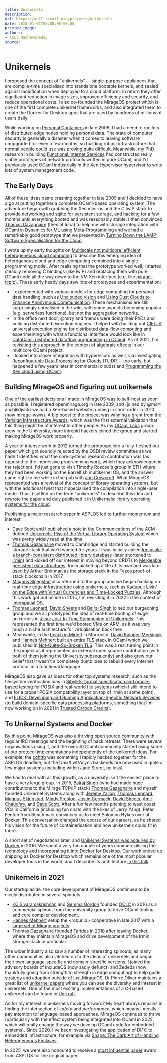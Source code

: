 ```yaml
---
title: Unikernels
description:
url: https://anil.recoil.org/projects/unikernels
date: 2010-01-01T00:00:00-00:00
preview_image:
authors:
- Anil Madhavapeddy
source:
---
```


<div>
  <h1>Unikernels</h1>
  <p></p><p>I proposed the concept of "unikernels" -- single-purpose appliances that are compile-time specialised into standalone bootable kernels, and sealed against modification when deployed to a cloud platform. In return they offer significant reduction in image sizes, improved efficiency and security, and reduce operational costs. I also co-founded the MirageOS project which is one of the first complete unikernel frameworks, and also integrated them to create the Docker for Desktop apps that are used by hundreds of millions of users daily.</p>
<p>While working on <a href="https://anil.recoil.org/projects/perscon">Personal Containers</a> in late 2008, I had a need to run lots of distributed edge nodes holding personal data. The state of computer security is generally a disaster when it comes to leaving software unupgraded for even a few months, so building robust infrastructure that normal people could use was proving quite difficult.  Meanwhile, my PhD research in building <a href="https://anil.recoil.org/projects/melange">Functional Internet Services</a> had constructed really viable prototypes of network protocols written in pure OCaml, and I'd previously used OCaml industrially in the <a href="https://anil.recoil.org/projects/xen">Xen Hypervisor</a> hypervisor to write lots of system management code.</p>
<h2>The Early Days</h2>
<p>All of these ideas came crashing together in late 2009 and I decided to have a go at putting together a complete OCaml-based operating system.  The adventure began with grabbing the Xen mini-os and the C lwIP stack to provide networking and sqlite for persistent storage, and hacking for a few months until everything booted and was reasonably stable.  I then convinced <a href="https://github.com/samoht" class="contact">Thomas Gazagnaire</a> (then at Inria) to help me with storage integration with OCaml in <a href="https://anil.recoil.org/papers/2010-dyntype-wgt">Dynamics for ML using Meta-Programming</a> and we had a remarkably good prototype that we presented in <a href="https://anil.recoil.org/papers/2010-hotcloud-lamp">Turning Down the LAMP: Software Specialisation for the Cloud</a>.</p>
<p>I wrote up my early thoughts on <a href="https://anil.recoil.org/papers/2010-bcs-visions">Multiscale not multicore: efficient heterogeneous cloud computing</a> to describe this emerging idea of heterogenous cloud and edge computing combined into a single programming model. After realising that the prototype worked well, I started steadily removing C bindings (like lwIP) and replacing them with pure OCaml code all the way down to the VM Xen interface (e.g. like <a href="https://github.com/mirage/mirage-tcpip">mirage-tcpip</a>). These early heady days saw lots of prototypes and experimentation:</p>
<ul>
<li>I experimented with various models for edge computing for personal data handling, such as <a href="https://anil.recoil.org/papers/2011-icdcn-droplets">Unclouded vision</a> and <a href="https://anil.recoil.org/papers/2010-iswp-dustclouds">Using Dust Clouds to Enhance Anonymous Communication</a>.  These mechanisms are still surprisingly unrealised in the wild, with some aspects becoming popular (e.g. serverless functions), but not the aggregation networks.</li>
<li>In the office next door, @mrry and friends were doing their PhDs and building distributed execution engines. I helped with building out <a href="https://anil.recoil.org/papers/2011-nsdi-ciel">CIEL: A universal execution engine for distributed data-flow computing</a> and experimenting with what a functional interface would look like in <a href="https://anil.recoil.org/notes/datacaml-with-ciel">DataCaml: distributed dataflow programming in OCaml</a>. As of 2021, I'm revisiting this approach in the context of algebraic effects in our multicore OCaml project.</li>
<li>I looked into closer integration with hypervisors as well, via investigating <a href="https://anil.recoil.org/papers/2011-fccm-cloudfpga">Reconfigurable Data Processing for Clouds</a> (TL;DR -- too early, but happened a few years later in commercial clouds) and <a href="https://anil.recoil.org/papers/2012-oud-xen">Programming the Xen cloud using OCaml</a>.</li>
</ul>
<h2>Building MirageOS and figuring out unikernels</h2>
<p>One of the earliest decisions I made in MirageOS was to self-host as soon as possible. I registered openmirage.org in late 2009, and (joined by @mort and @djs55) we had a Xen-based website running in short order in 2010 (now <a href="https://github.com/mirage/mirage-www">mirage-www</a>).  A big boost to the project was winning a grant from the <a href="https://investor.verisign.com/news-releases/news-release-details/verisign-announces-winners-grants-aimed-strengthening-internet">Verisign Infrastructure Awards</a>, which was the first external validation that this thing might be of interest to other people.  As my <a href="https://anil.recoil.org/projects/ocamllabs">OCaml Labs</a> group grew in the University, more intrepid hackers joined the group and started making MirageOS work properly.</p>
<p>A year of intense work in 2012 turned the prototype into a fully-fleshed out paper which got soundly rejected by the OSDI review committee as we hadn't identified what the core systems research contribution was (as opposed to the impressive programming work, which they acknowledged in the rejection).  I'd just gone to visit Timothy Roscoe's group in ETH where they had been working on the Barrelfish multikernel OS, and the answer came right to me while in the pub with <a href="mailto:jon.crowcroft@cl.cam.ac.uk" class="contact">Jon Crowcroft</a>.  What MirageOS represented was a revival of the concept of library operating systems, but with the additional twist that it specialised the compilation into single-user mode. Thus, I settled on the term "unikernels" to describe this idea and rewrote the paper and duly published it in <a href="https://anil.recoil.org/papers/2013-asplos-mirage">Unikernels: library operating systems for the cloud</a>.</p>
<p>Publishing a major research paper in ASPLOS led to further momentum and interest:</p>
<ul>
<li><a href="https://github.com/djs55" class="contact">Dave Scott</a> and I published a note in the Communications of the ACM dubbed <a href="https://anil.recoil.org/papers/rise-of-libos">Unikernels: Rise of the Virtual Library Operating System</a> which was pretty widely read at the time.</li>
<li><a href="https://github.com/samoht" class="contact">Thomas Gazagnaire</a> moved to Cambridge and started building the storage stack that we'd wanted for years. It was initially called <a href="https://anil.recoil.org/papers/2014-oud-irminsule">Irminsule: a branch-consistent distributed library database</a> (later shortened to <a href="https://irmin.org">irmin</a>) and kicked off our interest in moving beyond CRDTs to <a href="https://anil.recoil.org/papers/2015-jfla-irmin">Mergeable persistent data structures</a>. Irmin picked up a life of its own and was later used by Arthur Breitman as the storage stack in the <a href="https://tezos.com">Tezos</a> proof-of-stack blockchain in 2017.</li>
<li><a href="http://www.skjegstad.com/about/" class="contact">Magnus Skjegstad</a> also returned to the group and we began hacking on real-time edge infrastructure using unikernels, such as <a href="https://anil.recoil.org/papers/2015-diynet-kadupul">Kadupul: Livin' on the Edge with Virtual Currencies and Time-Locked Puzzles</a>. Although this work got put on ice in 2015, I'm revisiting it in 2022 in the context of <a href="https://anil.recoil.org/projects/osmose">Interspatial OS</a>.</li>
<li><a href="https://github.com/https://roscidus.com" class="contact">Thomas Leonard</a>, <a href="https://anil.recoil.org/news.xml" class="contact">David Sheets</a> and <a href="https://github.com/balrajsingh" class="contact">Balraj Singh</a> joined our burgeoning group and we all prototyped the idea of real-time booting of edge unikernels in <a href="https://anil.recoil.org/papers/2015-nsdi-jitsu">Jitsu: Just-In-Time Summoning of Unikernels</a>. This represented the first time we'd booted VMs on ARM, as it was very much a niche architecture for virtualisation back then.</li>
<li>Meanwhile, in the <a href="https://mirageos.org/blog/ocaml-tls-api-internals-attacks-mitigation">beach in Mirleft</a> in Morrocco, <a href="https://anil.recoil.org/news.xml" class="contact">David Kaloper-Meršinjak</a> and <a href="https://github.com/hannesm" class="contact">Hannes Mehnert</a> built an entire TLS stack in OCaml which we published in <a href="https://anil.recoil.org/papers/2015-usenixsec-nqsb">Not-Quite-So-Broken TLS</a>.  This was a real turning point in the project as it represented an external open source contribution (with both of them joining the University subsequently) and also grew our belief that it wasn't a completely dumb idea to rebuild every Internet protocol in a functional language.</li>
</ul>
<p>MirageOS also gave us ideas for other top systems research, such as the filesystem verification idas in <a href="https://anil.recoil.org/papers/2015-sosp-sibylfs">SibylFS: formal specification and oracle-based testing for POSIX and real-world file systems</a> (which I still intend to use for a proper POSIX compatibility layer on top of Irmin at some point), and <a href="https://anil.recoil.org/papers/2016-usenix-flick">FLICK: Developing and Running Application-Specific Network Services</a> (to build domain-specific data processing platforms, something that I'm now working on in 2021 in <a href="https://anil.recoil.org/projects/4c">Trusted Carbon Credits</a>).</p>
<h2>To Unikernel Systems and Docker</h2>
<p>By this point, MirageOS was also a thriving open source community with regular IRC meetings and the beginning of hack retreats.  There were several organisations using it, and the overall OCaml community started using some of our protocol implementations independently of the unikernel ideas.  For example, the <a href="https://github.com/mirage/ocaml-cohttp">cohttp</a> was something I rapidly hacked together for the ASPLOS deadline, but the Unix/Lwt/Async backends are now used in quite a few major systems (including within Jane Street, no less).</p>
<p>We had to deal with all this growth, as a university isn't the easiest place to have a very large group. In 2015, <a href="https://github.com/balrajsingh" class="contact">Balraj Singh</a> (who had made huge contributions to the Mirage TCP/IP stack) <a href="https://github.com/samoht" class="contact">Thomas Gazagnaire</a> and myself founded Unikernel Systems along with <a href="https://www.cst.cam.ac.uk/people/jdy22" class="contact">Jeremy Yallop</a>, <a href="https://github.com/https://roscidus.com" class="contact">Thomas Leonard</a>, <a href="http://www.skjegstad.com/about/" class="contact">Magnus Skjegstad</a>, <a href="https://github.com/yomimono" class="contact">Mindy Preston</a>, <a href="https://github.com/justincormack" class="contact">Justin Cormack</a>, <a href="https://anil.recoil.org/news.xml" class="contact">David Sheets</a>, <a href="https://anil.recoil.org/news.xml" class="contact">Amir Chaudhry</a>, and <a href="https://github.com/djs55" class="contact">Dave Scott</a>.  After a fun few months pitching to west coast VCs in California (including fun chats with the likes of Jerry Yang), Peter Fenton from Benchmark convinced us to meet Solomon Hykes over at Docker.  This conversation changed the course of our careers, as he shared his vision for the future of containerisation and how unikernels could fit in there.</p>
<p>A short set of negotiations later, and <a href="https://techcrunch.com/2016/01/21/docker-acquires-unikernel-systems-as-it-looks-beyond-containers/">Unikernel Systems was acquired by Docker</a> in 2016. We spent a very fun couple of years commercialising the technology and incorporating it into Docker for Desktop.  Our work ended up shipping as Docker for Desktop which remains one of the most popular developer tools in the world, and I describe its architecture <a href="https://www.youtube.com/watch?v=zqFDEDl5Zes">in this talk</a>.</p>
<h2>Unikernels in 2021</h2>
<p>Our startup aside, the core development of MirageOS continued to be nicely distributed in several spinouts:</p>
<ul>
<li><a href="https://kcsrk.info" class="contact">KC Sivaramakrishnan</a> and <a href="https://anil.recoil.org/news.xml" class="contact">Gemma Gordon</a> founded <a href="https://ocamllabs.io">OCLC</a> in 2016 as a commercial spinout from the university group to drive OCaml tooling and core compiler development.</li>
<li><a href="https://github.com/hannesm" class="contact">Hannes Mehnert</a> setup the &lt;robur.io&gt; cooperative in late 2017 with a <a href="https://robur.coop/Our%20Work/Projects">large set of Mirage projects</a>.</li>
<li><a href="https://github.com/samoht" class="contact">Thomas Gazagnaire</a> founded <a href="https://tarides.com">Tarides</a> in 2018 after leaving Docker, where they maintain MirageOS and drive development of the Irmin storage stack in particular.</li>
</ul>
<p>The wider industry also saw a number of interesting spinouts, as many other communities also latched on to the ideas of unikernels and began their own language-specific and domain-specific versions. I joined the advisory boards of IncludeOS (now sadly defunct) and Zededa (now thankfully going from strength to strength in edge computing) to help guide strategy and adoption outside of just MirageOS.  Dr Pierre Oliver maintains a great list of <a href="https://github.com/olivierpierre/unikernel-papers">unikernel papers</a> where you can see the diversity and interest in unikernels. One of the most exciting implementations of a C-based unikernel can be found in <a href="https://www.unikraft.org/">Unikraft</a>.</p>
<p>As for my interest in unikernels moving forward? My heart always remains in finding the intersection of <em>safety</em> and <em>performance</em>, which means I mostly pay attention to language-based approaches. MirageOS continues to thrive (particularly with the effect system being integrated into OCaml in 2022, which will really change the way we develop OCaml code for embedded systems).  Since 2020, I've been investigating the application of DIFC to embedded infrastructure, for example via <a href="https://anil.recoil.org/papers/2019-edgesys-snape">Snape: The Dark Art of Handling Heterogeneous Enclaves</a>.</p>
<p>In 2025, we were also honoured to receive a <a href="https://anil.recoil.org/notes/unikernels-test-of-time">most influential paper</a> award from ASPLOS for the original paper.</p>
<p></p>
</div>

